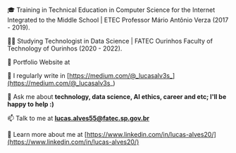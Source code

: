 🎓 Training in Technical Education in Computer Science for the Internet Integrated to the Middle School | ETEC Professor Mário Antônio Verza (2017 - 2019).

👨‍💻 Studying Technologist in Data Science | FATEC Ourinhos Faculty of Technology of Ourinhos (2020 - 2022).

🏡 Portfolio Website at []()

📝 I regularly write in [https://medium.com/@_lucasalv3s_](https://medium.com/@_lucasalv3s_)

💬 Ask me about **technology, data science, AI ethics, career and etc; I'll be happy to help :)**

📫 Talk to me at **lucas.alves55@fatec.sp.gov.br**

👔 Learn more about me at [https://www.linkedin.com/in/lucas-alves20/](https://www.linkedin.com/in/lucas-alves20/)
